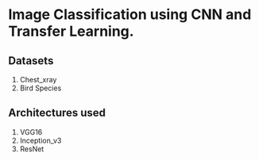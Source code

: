 # Image Classification using CNN and Transfer Learning.

## Datasets
1. Chest_xray
2. Bird Species

## Architectures used
1. VGG16
2. Inception_v3
3. ResNet
